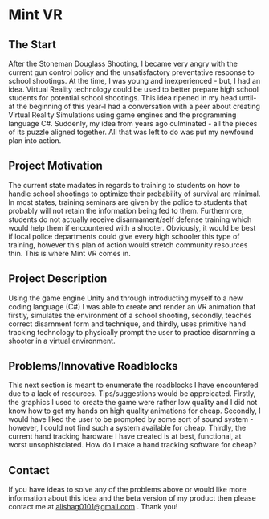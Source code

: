 # Mint VR
## The Start
After the Stoneman Douglass Shooting, I became very angry with the current gun control policy and the unsatisfactory preventative response to school shootings. At the time, I was young and inexperienced - but, I had an idea. Virtual Reality technology could be used to better prepare high school students for potential school shootings. This idea ripened in my head until-at the beginning of this year-I had a conversation with a peer about creating Virtual Reality Simulations using game engines and the programming language C#. Suddenly, my idea from years ago culminated - all the pieces of its puzzle aligned together. All that was left to do was put my newfound plan into action.
## Project Motivation
The current state madates in regards to training to students on how to handle school shootings to optimize their probability of survival are minimal. In most states, training seminars are given by the police to students that probably will not retain the information being fed to them. Furthermore, students do not actually receive disarmament/self defense training which would help them if encountered with a shooter. Obviously, it would be best if local police departments could give every high schooler this type of training, however this plan of action would stretch community resources thin. This is where Mint VR comes in. 
## Project Description
Using the game engine Unity and through introducting myself to a new coding language (C#) I was able to create and render an VR animation that firstly, simulates the environment of a school shooting, secondly, teaches correct disarnment form and technique, and thirdly, uses primitive hand tracking technology to physically prompt the user to practice disarnming a shooter in a virtual environment. 
## Problems/Innovative Roadblocks
This next section is meant to enumerate the roadblocks I have encountered due to a lack of resources. Tips/suggestions would be appreicated. Firstly, the graphics I used to create the game were rather low quality and I did not know how to get my hands on high quality animations for cheap. Secondly, I would have liked the user to be prompted by some sort of sound system - however, I could not find such a system available for cheap. Thirdly, the current hand tracking hardware I have created is at best, functional, at worst unsophistciated. How do I make a hand tracking software for cheap? 
## Contact
If you have ideas to solve any of the problems above or would like more information about this idea and the beta version of my product then please contact me at alishag0101@gmail.com . Thank you!
